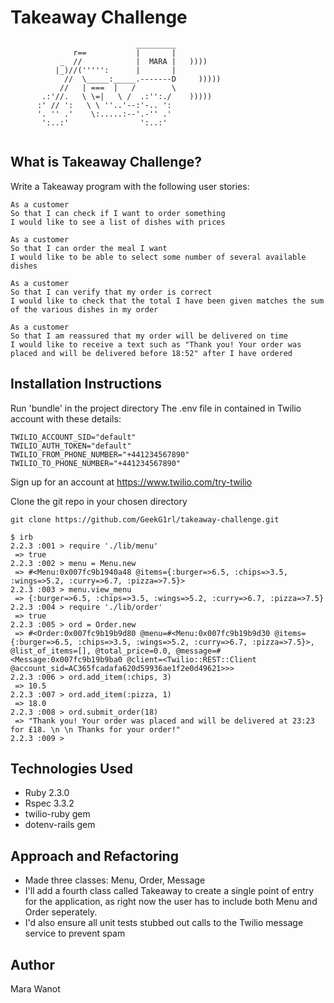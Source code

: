 Takeaway Challenge
==================
```
                            _________
              r==           |       |
           _  //            |  MARA |   ))))
          |_)//(''''':      |       |
            //  \_____:_____.-------D     )))))
           //   | ===  |   /        \
       .:'//.   \ \=|   \ /  .:'':./    )))))
      :' // ':   \ \ ''..'--:'-.. ':
      '. '' .'    \:.....:--'.-'' .'
       ':..:'                ':..:'
 
 ```
What is Takeaway Challenge?
------
Write a Takeaway program with the following user stories:
```
As a customer
So that I can check if I want to order something
I would like to see a list of dishes with prices

As a customer
So that I can order the meal I want
I would like to be able to select some number of several available dishes

As a customer
So that I can verify that my order is correct
I would like to check that the total I have been given matches the sum of the various dishes in my order

As a customer
So that I am reassured that my order will be delivered on time
I would like to receive a text such as "Thank you! Your order was placed and will be delivered before 18:52" after I have ordered
```

Installation Instructions
------

Run 'bundle' in the project directory
The .env file in contained in Twilio account with these details:
```
TWILIO_ACCOUNT_SID="default"
TWILIO_AUTH_TOKEN="default"
TWILIO_FROM_PHONE_NUMBER="+441234567890"
TWILIO_TO_PHONE_NUMBER="+441234567890"
```
Sign up for an account at https://www.twilio.com/try-twilio

Clone the git repo in your chosen directory
```
git clone https://github.com/GeekG1rl/takeaway-challenge.git
```

```
$ irb
2.2.3 :001 > require './lib/menu'
 => true
2.2.3 :002 > menu = Menu.new
 => #<Menu:0x007fc9b1940a48 @items={:burger=>6.5, :chips=>3.5, :wings=>5.2, :curry=>6.7, :pizza=>7.5}>
2.2.3 :003 > menu.view_menu
 => {:burger=>6.5, :chips=>3.5, :wings=>5.2, :curry=>6.7, :pizza=>7.5}
2.2.3 :004 > require './lib/order'
 => true
2.2.3 :005 > ord = Order.new
 => #<Order:0x007fc9b19b9d80 @menu=#<Menu:0x007fc9b19b9d30 @items={:burger=>6.5, :chips=>3.5, :wings=>5.2, :curry=>6.7, :pizza=>7.5}>, @list_of_items=[], @total_price=0.0, @message=#<Message:0x007fc9b19b9ba0 @client=<Twilio::REST::Client @account_sid=AC365fcadafa620d59936ae1f2e0d49621>>>
2.2.3 :006 > ord.add_item(:chips, 3)
 => 10.5
2.2.3 :007 > ord.add_item(:pizza, 1)
 => 18.0
2.2.3 :008 > ord.submit_order(18)
 => "Thank you! Your order was placed and will be delivered at 23:23 for £18. \n \n Thanks for your order!"
2.2.3 :009 >
```

Technologies Used
-------
* Ruby 2.3.0 
* Rspec 3.3.2
* twilio-ruby gem
* dotenv-rails gem 

Approach and Refactoring
------
* Made three classes: Menu, Order, Message
* I'll add a fourth class called Takeaway to create a single point of entry for the application, as right now the user has to include both Menu and Order seperately.
* I'd also ensure all unit tests stubbed out calls to the Twilio message service to prevent spam

Author
------
Mara Wanot
